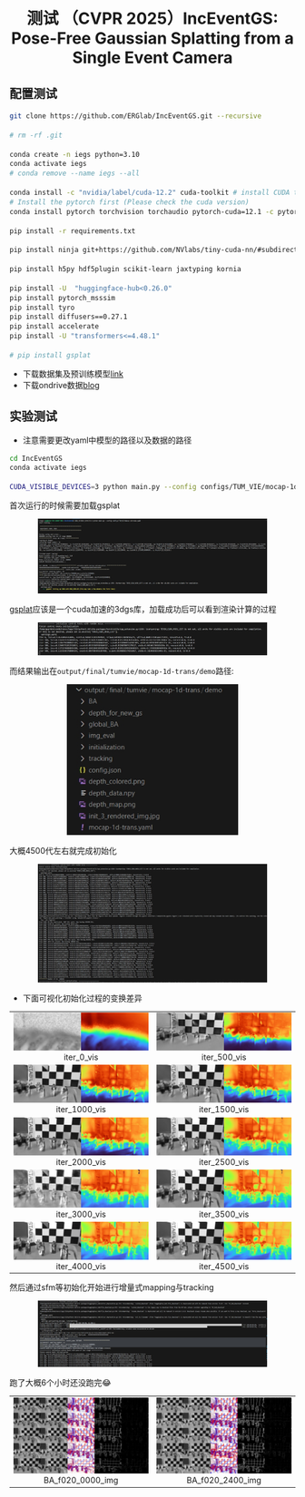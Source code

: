 <div align="center">
<h1>测试 （CVPR 2025）IncEventGS: Pose-Free Gaussian Splatting from a Single Event Camera</h1>
</div>


## 配置测试

```bash
git clone https://github.com/ERGlab/IncEventGS.git --recursive

# rm -rf .git

conda create -n iegs python=3.10
conda activate iegs
# conda remove --name iegs --all

conda install -c "nvidia/label/cuda-12.2" cuda-toolkit # install CUDA toolkit
# Install the pytorch first (Please check the cuda version)
conda install pytorch torchvision torchaudio pytorch-cuda=12.1 -c pytorch -c nvidia

pip install -r requirements.txt

pip install ninja git+https://github.com/NVlabs/tiny-cuda-nn/#subdirectory=bindings/torch

pip install h5py hdf5plugin scikit-learn jaxtyping kornia

pip install -U  "huggingface-hub<0.26.0"
pip install pytorch_msssim
pip install tyro
pip install diffusers==0.27.1
pip install accelerate
pip install -U "transformers<=4.48.1"

# pip install gsplat

```

* 下载数据集及预训练模型[link](https://westlakeu-my.sharepoint.com/:f:/g/personal/cvgl_westlake_edu_cn/EooEsF6LJPJHnEqbTYo4qO0B4-dlbznGZlLy9BDLPAx_og?e=wmqeFP)
* 下载ondrive数据[blog](https://kwanwaipang.github.io/File/Blogs/Poster/ubuntu%E5%91%BD%E4%BB%A4%E8%A1%8C%E4%B8%8B%E8%BD%BD%E6%95%B0%E6%8D%AE.html)

## 实验测试

* 注意需要更改yaml中模型的路径以及数据的路径

```bash
cd IncEventGS
conda activate iegs

CUDA_VISIBLE_DEVICES=3 python main.py --config configs/TUM_VIE/mocap-1d-trans.yaml

```

首次运行的时候需要加载gsplat

<div align="center">
  <img src="./assets/微信截图_20250511132842.png" width="80%" />
<figcaption>  
</figcaption>
</div>

[gsplat](https://github.com/nerfstudio-project/gsplat)应该是一个cuda加速的3dgs库，加载成功后可以看到渲染计算的过程

<div align="center">
  <img src="./assets/微信截图_20250511164620.png" width="80%" />
<figcaption>  
</figcaption>
</div>

而结果输出在`output/final/tumvie/mocap-1d-trans/demo`路径:
<div align="center">
  <img src="./assets/微信截图_20250511171127.png" width="60%" />
<figcaption>  
</figcaption>
</div>

大概4500代左右就完成初始化

<div align="center">
  <img src="./assets/微信截图_20250511171005.png" width="80%" />
<figcaption>  
</figcaption>
</div>

* 下面可视化初始化过程的变换差异

<div align="center">
  <table style="border: none; background-color: transparent;">
    <tr align="center">
      <td style="width: 50%; border: none; padding: 0.01; background-color: transparent; vertical-align: middle;">
        <img src="./output/final/tumvie/mocap-1d-trans/demo/initialization/iter_0_vis.jpg" width="100%" />
        iter_0_vis
      </td>
      <td style="width: 50%; border: none; padding: 0.01; background-color: transparent; vertical-align: middle;">
        <img src="./output/final/tumvie/mocap-1d-trans/demo/initialization/iter_500_vis.jpg" width="100%" />
        iter_500_vis
      </td>      
    </tr>
    <tr align="center">
      <td style="width: 50%; border: none; padding: 0.01; background-color: transparent; vertical-align: middle;">
        <img src="./output/final/tumvie/mocap-1d-trans/demo/initialization/iter_1000_vis.jpg" width="100%" />
        iter_1000_vis
      </td>
      <td style="width: 50%; border: none; padding: 0.01; background-color: transparent; vertical-align: middle;">
        <img src="./output/final/tumvie/mocap-1d-trans/demo/initialization/iter_1500_vis.jpg" width="100%" />
        iter_1500_vis
      </td>      
    </tr>
     <tr align="center">
      <td style="width: 50%; border: none; padding: 0.01; background-color: transparent; vertical-align: middle;">
        <img src="./output/final/tumvie/mocap-1d-trans/demo/initialization/iter_2000_vis.jpg" width="100%" />
        iter_2000_vis
      </td>
      <td style="width: 50%; border: none; padding: 0.01; background-color: transparent; vertical-align: middle;">
        <img src="./output/final/tumvie/mocap-1d-trans/demo/initialization/iter_2500_vis.jpg" width="100%" />
        iter_2500_vis
      </td>      
    </tr>
     <tr align="center">
      <td style="width: 50%; border: none; padding: 0.01; background-color: transparent; vertical-align: middle;">
        <img src="./output/final/tumvie/mocap-1d-trans/demo/initialization/iter_3000_vis.jpg" width="100%" />
        iter_3000_vis
      </td>
      <td style="width: 50%; border: none; padding: 0.01; background-color: transparent; vertical-align: middle;">
        <img src="./output/final/tumvie/mocap-1d-trans/demo/initialization/iter_3500_vis.jpg" width="100%" />
        iter_3500_vis
      </td>      
    </tr>
     <tr align="center">
      <td style="width: 50%; border: none; padding: 0.01; background-color: transparent; vertical-align: middle;">
        <img src="./output/final/tumvie/mocap-1d-trans/demo/initialization/iter_4000_vis.jpg" width="100%" />
        iter_4000_vis
      </td>
      <td style="width: 50%; border: none; padding: 0.01; background-color: transparent; vertical-align: middle;">
        <img src="./output/final/tumvie/mocap-1d-trans/demo/initialization/iter_4500_vis.jpg" width="100%" />
        iter_4500_vis
      </td>      
    </tr>
  </table>
  <figcaption>
  </figcaption>
</div>

然后通过sfm等初始化开始进行增量式mapping与tracking

<div align="center">
  <img src="./assets/微信截图_20250511171306.png" width="80%" />
<figcaption>  
</figcaption>
</div>

跑了大概6个小时还没跑完😂

<div align="center">
  <table style="border: none; background-color: transparent;">
    <tr align="center">
      <td style="width: 50%; border: none; padding: 0.01; background-color: transparent; vertical-align: middle;">
        <img src="./output/final/tumvie/mocap-1d-trans/demo/global_BA/BA_f020_0000_img.jpg" width="100%" />
        BA_f020_0000_img
      </td>
      <td style="width: 50%; border: none; padding: 0.01; background-color: transparent; vertical-align: middle;">
        <img src="./output/final/tumvie/mocap-1d-trans/demo/global_BA/BA_f020_2400_img.jpg" width="100%" />
        BA_f020_2400_img
      </td>      
    </tr>
  </table>
  <figcaption>
  </figcaption>
</div>